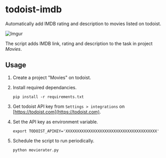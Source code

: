 # todoist-imdb
Automatically add IMDB rating and description to movies listed on todoist.

![Imgur](https://i.imgur.com/DNE91TF.png)

The script adds IMDB link, rating and description to the task in project *Movies*.


## Usage
1. Create a project "Movies" on todoist.

2. Install required dependancies.
    ```
    pip install -r requirements.txt
    ```

3. Get todoist API key from `Settings > integrations` on [https://todoist.com](https://todoist.com).

4. Set the API key as environment variable.
    ```
    export TODOIST_APIKEY='XXXXXXXXXXXXXXXXXXXXXXXXXXXXXXXXXXXXXXXX'
    ```

5. Schedule the script to run periodically.
    ```
    python movierater.py
    ```
